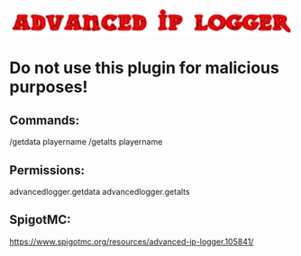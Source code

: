 ![AdvancedIPLogger](https://github.com/JavaDevMC/images/blob/main/Advanced-IP-Logger.png?raw=true)

# Do not use this plugin for malicious purposes!

## Commands:
/getdata playername
/getalts playername

## Permissions:
advancedlogger.getdata
advancedlogger.getalts

## SpigotMC:
https://www.spigotmc.org/resources/advanced-ip-logger.105841/

